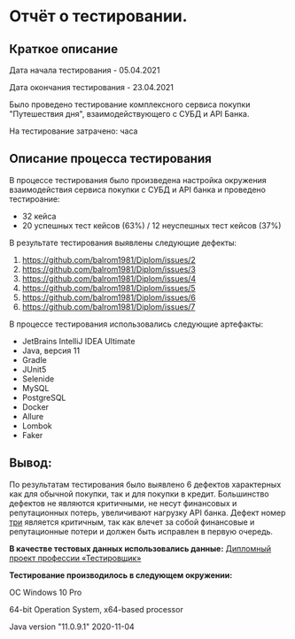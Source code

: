 # Отчёт о тестировании.
## Краткое описание

Дата начала тестирования - 05.04.2021

Дата окончания тестирования - 23.04.2021

Было проведено тестирование комплексного сервиса покупки "Путешествия дня", взаимодействующего с СУБД и API Банка.

На тестирование затрачено: часа

## Описание процесса тестирования
В процессе тестирования было произведена настройка окружения взаимодействия сервиса покупки с СУБД и API банка и проведено тестироание:

* 32 кейса
* 20 успешных тест кейсов (63%) / 12 неуспешных тест кейсов (37%)

В результате тестирования выявлены следующие дефекты:

1. https://github.com/balrom1981/Diplom/issues/2
1. https://github.com/balrom1981/Diplom/issues/3
1. https://github.com/balrom1981/Diplom/issues/4
1. https://github.com/balrom1981/Diplom/issues/5
1. https://github.com/balrom1981/Diplom/issues/6
1. https://github.com/balrom1981/Diplom/issues/7

В процессе тестирования использовались следующие артефакты:
* JetBrains IntelliJ IDEA Ultimate
* Java, версия 11
* Gradle
* JUnit5
* Selenide
* MySQL
* PostgreSQL
* Docker
* Allure
* Lombok
* Faker

## Вывод:
По результатам тестирования было выявлено 6 дефектов характерных как для обычной покупки, так и для покупки в кредит. Большинство дефектов не являются критичными, не несут финансовых и репутационных потерь, увеличивают нагрузку API банка. Дефект номер [три](https://github.com/balrom1981/Diplom/issues/4) является критичным, так как влечет за собой финансовые и репутационные потери и должен быть исправлен в первую очередь.

**В качестве тестовых данных использовались данные:**
[Дипломный проект профессии «Тестировщик»](https://github.com/netology-code/qa-diploma)

**Тестирование производилось в следующем окружении:**

OC Windows 10 Pro

64-bit Operation System, x64-based processor

Java version "11.0.9.1" 2020-11-04